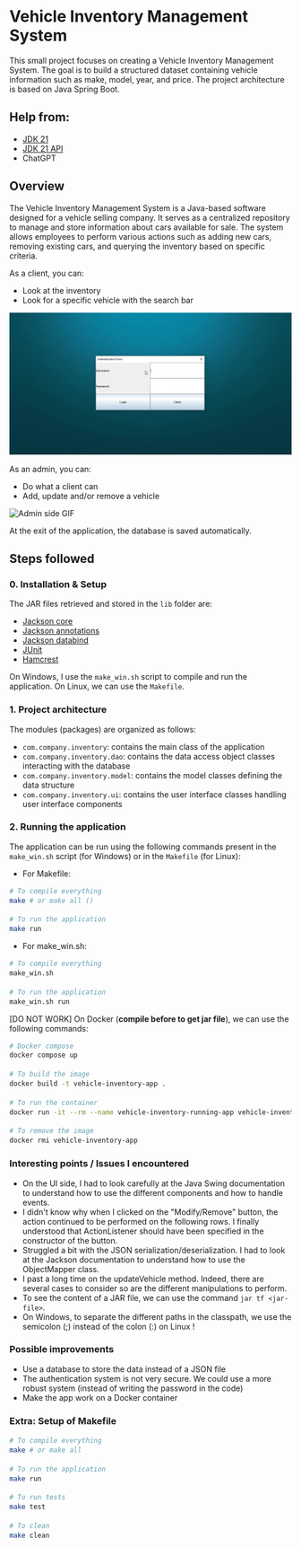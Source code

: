 # Vehicle Inventory Management System

This small project focuses on creating a Vehicle Inventory Management System. The goal is to build a structured dataset containing vehicle information such as make, model, year, and price. The project architecture is based on Java Spring Boot.

## Help from:

- [JDK 21](https://docs.oracle.com/en/java/javase/21/)
- [JDK 21 API](https://docs.oracle.com/en/java/javase/21/docs/api/index.html)
- ChatGPT

## Overview

The Vehicle Inventory Management System is a Java-based software designed for a vehicle selling company. It serves as a centralized repository to manage and store information about cars available for sale. The system allows employees to perform various actions such as adding new cars, removing existing cars, and querying the inventory based on specific criteria.

As a client, you can:

- Look at the inventory
- Look for a specific vehicle with the search bar

![Client side GIF](images/client_side.gif)

As an admin, you can:

- Do what a client can
- Add, update and/or remove a vehicle

![Admin side GIF](images/admin_side.gif)

At the exit of the application, the database is saved automatically.

## Steps followed

### 0. Installation & Setup

The JAR files retrieved and stored in the `lib` folder are:

- [Jackson core](https://repo1.maven.org/maven2/com/fasterxml/jackson/core/jackson-core/2.14.0/jackson-core-2.14.0.jar)
- [Jackson annotations](https://repo1.maven.org/maven2/com/fasterxml/jackson/core/jackson-annotations/2.14.0/jackson-annotations-2.14.0.jar)
- [Jackson databind](https://repo1.maven.org/maven2/com/fasterxml/jackson/core/jackson-databind/2.14.0/jackson-databind-2.14.0.jar)
- [JUnit](https://repo1.maven.org/maven2/junit/junit/4.13.2/junit-4.13.2.jar)
- [Hamcrest](https://repo1.maven.org/maven2/org/hamcrest/hamcrest-core/1.3/hamcrest-core-1.3.jar)

On Windows, I use the `make_win.sh` script to compile and run the application. On Linux, we can use the `Makefile`.

### 1. Project architecture

The modules (packages) are organized as follows:

- `com.company.inventory`: contains the main class of the application
- `com.company.inventory.dao`: contains the data access object classes interacting with the database
- `com.company.inventory.model`: contains the model classes defining the data structure
- `com.company.inventory.ui`: contains the user interface classes handling user interface components

### 2. Running the application

The application can be run using the following commands present in the `make_win.sh` script (for Windows) or in the `Makefile` (for Linux):

- For Makefile:

```bash
# To compile everything
make # or make all ()

# To run the application
make run
```

- For make_win.sh:

```bash
# To compile everything
make_win.sh

# To run the application
make_win.sh run
```

[DO NOT WORK] On Docker (**compile before to get jar file**), we can use the following commands:

```bash
# Docker compose
docker compose up

# To build the image
docker build -t vehicle-inventory-app .

# To run the container
docker run -it --rm --name vehicle-inventory-running-app vehicle-inventory-app

# To remove the image
docker rmi vehicle-inventory-app
```

### Interesting points / Issues I encountered

- On the UI side, I had to look carefully at the Java Swing documentation to understand how to use the different components and how to handle events.
- I didn't know why when I clicked on the "Modify/Remove" button, the action continued to be performed on the following rows. I finally understood that ActionListener should have been specified in the constructor of the button.
- Struggled a bit with the JSON serialization/deserialization. I had to look at the Jackson documentation to understand how to use the ObjectMapper class.
- I past a long time on the updateVehicle method. Indeed, there are several cases to consider so are the different manipulations to perform.
- To see the content of a JAR file, we can use the command `jar tf <jar-file>`.
- On Windows, to separate the different paths in the classpath, we use the semicolon (;) instead of the colon (:) on Linux !

### Possible improvements

- Use a database to store the data instead of a JSON file
- The authentication system is not very secure. We could use a more robust system (instead of writing the password in the code)
- Make the app work on a Docker container

### Extra: Setup of Makefile

```bash
# To compile everything
make # or make all

# To run the application
make run

# To run tests
make test

# To clean
make clean
```
